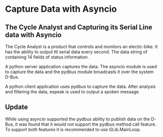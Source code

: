# Capture Data with Asyncio

## The Cycle Analyst and Capturing its Serial Line data with Asyncio

The Cycle Analyst is a product that controls and monitors an electic-bike. It has the ability to output ttl serial data every second. The data string of containing 14 fields of status information.

A python server application captures the data. The asyncio module is used to capture the data and the pydbus module broadcasts it over the system D-Bus.

A python client application uses pydbus to capture the data. After analysis and filtering the data, espeak is used to output a spoken message.


## Update

While using asyncio supported the pydbus ability to publish data on the D-Bus, it was found that it would not support the pydbus method call feature. To support both features it is recommended to use GLib.MainLoop.


 

